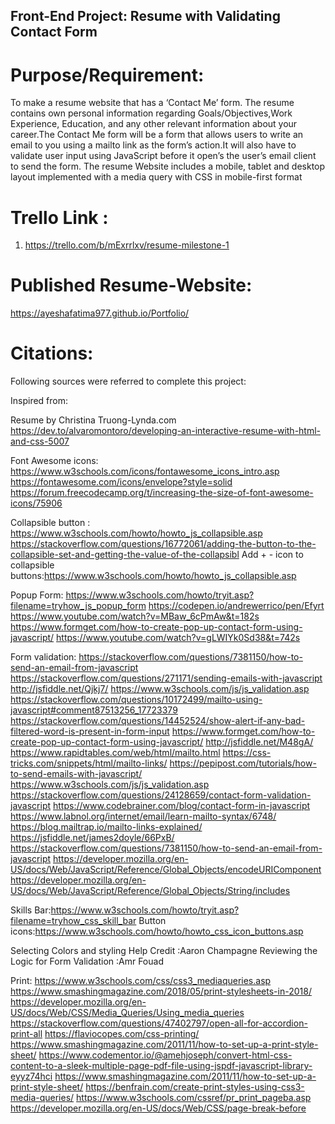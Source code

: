 ## Front-End Project: Resume with Validating Contact Form

# Purpose/Requirement:
To make a resume website that has a ‘Contact Me’ form. The resume contains own personal information regarding Goals/Objectives,Work Experience, Education, and any other relevant information about your career.The Contact Me form will be a form that allows users to write an email to you using a mailto link as the form’s action.It will also have to validate user input using JavaScript before it open’s the user’s email client to send the form.
The resume Website includes a mobile, tablet and desktop layout implemented with a media query with CSS in mobile-first format

# Trello Link :

1. https://trello.com/b/mExrrlxv/resume-milestone-1

# Published Resume-Website:
https://ayeshafatima977.github.io/Portfolio/

# Citations:
Following sources were referred to complete this project:

Inspired from:

Resume by Christina Truong-Lynda.com 
https://dev.to/alvaromontoro/developing-an-interactive-resume-with-html-and-css-5007

Font Awesome icons:
https://www.w3schools.com/icons/fontawesome_icons_intro.asp
https://fontawesome.com/icons/envelope?style=solid
https://forum.freecodecamp.org/t/increasing-the-size-of-font-awesome-icons/75906

Collapsible button :
https://www.w3schools.com/howto/howto_js_collapsible.asp
https://stackoverflow.com/questions/16772061/adding-the-button-to-the-collapsible-set-and-getting-the-value-of-the-collapsibl
Add + - icon to collapsible buttons:https://www.w3schools.com/howto/howto_js_collapsible.asp

Popup Form:
https://www.w3schools.com/howto/tryit.asp?filename=tryhow_js_popup_form
https://codepen.io/andrewerrico/pen/Efyrt
https://www.youtube.com/watch?v=MBaw_6cPmAw&t=182s
https://www.formget.com/how-to-create-pop-up-contact-form-using-javascript/
https://www.youtube.com/watch?v=gLWIYk0Sd38&t=742s

Form validation:
https://stackoverflow.com/questions/7381150/how-to-send-an-email-from-javascript 
https://stackoverflow.com/questions/271171/sending-emails-with-javascript
http://jsfiddle.net/Qjkj7/
https://www.w3schools.com/js/js_validation.asp
https://stackoverflow.com/questions/10172499/mailto-using-javascript#comment87513256_17723379
https://stackoverflow.com/questions/14452524/show-alert-if-any-bad-filtered-word-is-present-in-form-input
https://www.formget.com/how-to-create-pop-up-contact-form-using-javascript/
http://jsfiddle.net/M48gA/
https://www.rapidtables.com/web/html/mailto.html
https://css-tricks.com/snippets/html/mailto-links/
https://pepipost.com/tutorials/how-to-send-emails-with-javascript/
https://www.w3schools.com/js/js_validation.asp
https://stackoverflow.com/questions/24128659/contact-form-validation-javascript
https://www.codebrainer.com/blog/contact-form-in-javascript
https://www.labnol.org/internet/email/learn-mailto-syntax/6748/
https://blog.mailtrap.io/mailto-links-explained/
https://jsfiddle.net/james2doyle/66PxB/
https://stackoverflow.com/questions/7381150/how-to-send-an-email-from-javascript
https://developer.mozilla.org/en-US/docs/Web/JavaScript/Reference/Global_Objects/encodeURIComponent
https://developer.mozilla.org/en-US/docs/Web/JavaScript/Reference/Global_Objects/String/includes

Skills Bar:https://www.w3schools.com/howto/tryit.asp?filename=tryhow_css_skill_bar
Button icons:https://www.w3schools.com/howto/howto_css_icon_buttons.asp

Selecting Colors and styling Help Credit :Aaron Champagne
Reviewing the Logic for Form Validation :Amr Fouad

Print: https://www.w3schools.com/css/css3_mediaqueries.asp
https://www.smashingmagazine.com/2018/05/print-stylesheets-in-2018/
https://developer.mozilla.org/en-US/docs/Web/CSS/Media_Queries/Using_media_queries
https://stackoverflow.com/questions/47402797/open-all-for-accordion-print-all
https://flaviocopes.com/css-printing/
https://www.smashingmagazine.com/2011/11/how-to-set-up-a-print-style-sheet/
https://www.codementor.io/@amehjoseph/convert-html-css-content-to-a-sleek-multiple-page-pdf-file-using-jspdf-javascript-library-eyyz74hci
https://www.smashingmagazine.com/2011/11/how-to-set-up-a-print-style-sheet/
https://benfrain.com/create-print-styles-using-css3-media-queries/
https://www.w3schools.com/cssref/pr_print_pageba.asp
https://developer.mozilla.org/en-US/docs/Web/CSS/page-break-before


